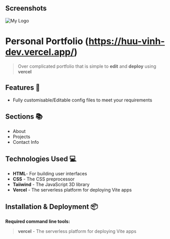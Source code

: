 ## Screenshots
![My Logo](https://github.com/HuuVinh0901/My-Portfolio/blob/assets/img/view.PNG)
# Personal Portfolio (https://huu-vinh-dev.vercel.app/)
> Over complicated portfolio that is simple to **edit** and **deploy** using **vercel**

## Features 📃
- Fully customisable/Editable config files to meet your requirements


## Sections 📚
- About
- Projects
- Contact Info

## Technologies Used 💻
- **HTML**- For building user interfaces
- **CSS** - The CSS preprocessor
- **Taiiwind** - The JavaScript 3D library
- **Vercel** - The serverless platform for deploying Vite apps
## Installation & Deployment 📦
**Required command line tools:**
> **vercel** - The serverless platform for deploying Vite apps
